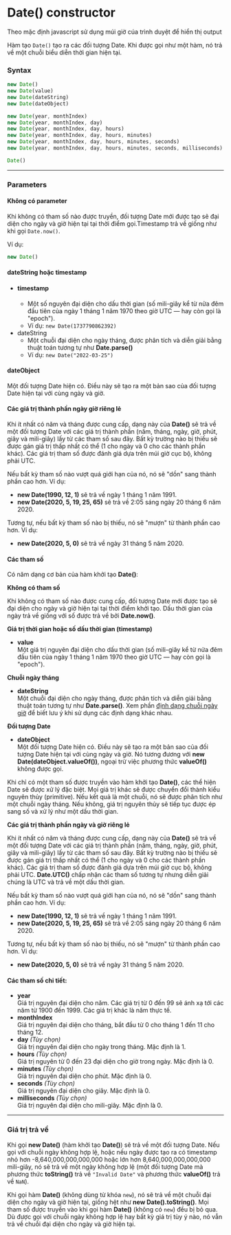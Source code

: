 # Date() constructor

Theo mặc định javascript sử dụng múi giờ cúa trình duyệt để hiển thị output

Hàm tạo `Date()` tạo ra các đối tượng Date. Khi được gọi như một hàm, nó trả về một chuỗi biểu diễn thời gian hiện tại.

### Syntax

```javascript
new Date()
new Date(value)
new Date(dateString)
new Date(dateObject)

new Date(year, monthIndex)
new Date(year, monthIndex, day)
new Date(year, monthIndex, day, hours)
new Date(year, monthIndex, day, hours, minutes)
new Date(year, monthIndex, day, hours, minutes, seconds)
new Date(year, monthIndex, day, hours, minutes, seconds, milliseconds)

Date()
```

***

### Parameters

#### Không có parameter

Khi không có tham số nào được truyền, đối tượng Date mới được tạo sẽ đại diện cho ngày và giờ hiện tại tại thời điểm gọi.Timestamp trả về giống như khi gọi  `Date.now()`.

Ví dụ:

```javascript
new Date()
```

#### dateString hoặc timestamp&#x20;

* #### timestamp
  * Một số nguyên đại diện cho dấu thời gian (số mili-giây kể từ nửa đêm đầu tiên của ngày 1 tháng 1 năm 1970 theo giờ UTC — hay còn gọi là "epoch").
  * Ví dụ: `new Date(1737790862392)`
* dateString
  * Một chuỗi đại diện cho ngày tháng, được phân tích và diễn giải bằng thuật toán tương tự như **Date.parse()**
  * Ví dụ: `new Date("2022-03-25")`

#### dateObject

Một đối tượng Date hiện có. Điều này sẽ tạo ra một bản sao của đối tượng Date hiện tại với cùng ngày và giờ.&#x20;

#### Các giá trị thành phần ngày giờ riêng lẻ

Khi ít nhất có năm và tháng được cung cấp, dạng này của **Date()** sẽ trả về một đối tượng Date với các giá trị thành phần (năm, tháng, ngày, giờ, phút, giây và mili-giây) lấy từ các tham số sau đây. Bất kỳ trường nào bị thiếu sẽ được gán giá trị thấp nhất có thể (1 cho ngày và 0 cho các thành phần khác). Các giá trị tham số được đánh giá dựa trên múi giờ cục bộ, không phải UTC.&#x20;

Nếu bất kỳ tham số nào vượt quá giới hạn của nó, nó sẽ "dồn" sang thành phần cao hơn. Ví dụ:

* **new Date(1990, 12, 1)** sẽ trả về ngày 1 tháng 1 năm 1991.
* **new Date(2020, 5, 19, 25, 65)** sẽ trả về 2:05 sáng ngày 20 tháng 6 năm 2020.

Tương tự, nếu bất kỳ tham số nào bị thiếu, nó sẽ "mượn" từ thành phần cao hơn. Ví dụ:

* **new Date(2020, 5, 0)** sẽ trả về ngày 31 tháng 5 năm 2020.

#### Các tham số

Có năm dạng cơ bản của hàm khởi tạo **Date()**:

**Không có tham số**

Khi không có tham số nào được cung cấp, đối tượng Date mới được tạo sẽ đại diện cho ngày và giờ hiện tại tại thời điểm khởi tạo. Dấu thời gian của ngày trả về giống với số được trả về bởi **Date.now()**.

**Giá trị thời gian hoặc số dấu thời gian (timestamp)**

* **value**\
  Một giá trị nguyên đại diện cho dấu thời gian (số mili-giây kể từ nửa đêm đầu tiên của ngày 1 tháng 1 năm 1970 theo giờ UTC — hay còn gọi là "epoch").

**Chuỗi ngày tháng**

* **dateString**\
  Một chuỗi đại diện cho ngày tháng, được phân tích và diễn giải bằng thuật toán tương tự như **Date.parse()**. Xem phần [định dạng chuỗi ngày giờ](https://developer.mozilla.org/en-US/docs/Web/JavaScript/Reference/Global_Objects/Date/parse#date_time_string_format) để biết lưu ý khi sử dụng các định dạng khác nhau.

**Đối tượng Date**

* **dateObject**\
  Một đối tượng Date hiện có. Điều này sẽ tạo ra một bản sao của đối tượng Date hiện tại với cùng ngày và giờ. Nó tương đương với **new Date(dateObject.valueOf())**, ngoại trừ việc phương thức **valueOf()** không được gọi.

Khi chỉ có một tham số được truyền vào hàm khởi tạo **Date()**, các thể hiện Date sẽ được xử lý đặc biệt. Mọi giá trị khác sẽ được chuyển đổi thành kiểu nguyên thủy (primitive). Nếu kết quả là một chuỗi, nó sẽ được phân tích như một chuỗi ngày tháng. Nếu không, giá trị nguyên thủy sẽ tiếp tục được ép sang số và xử lý như một dấu thời gian.

**Các giá trị thành phần ngày và giờ riêng lẻ**

Khi ít nhất có năm và tháng được cung cấp, dạng này của **Date()** sẽ trả về một đối tượng Date với các giá trị thành phần (năm, tháng, ngày, giờ, phút, giây và mili-giây) lấy từ các tham số sau đây. Bất kỳ trường nào bị thiếu sẽ được gán giá trị thấp nhất có thể (1 cho ngày và 0 cho các thành phần khác). Các giá trị tham số được đánh giá dựa trên múi giờ cục bộ, không phải UTC. **Date.UTC()** chấp nhận các tham số tương tự nhưng diễn giải chúng là UTC và trả về một dấu thời gian.

Nếu bất kỳ tham số nào vượt quá giới hạn của nó, nó sẽ "dồn" sang thành phần cao hơn. Ví dụ:

* **new Date(1990, 12, 1)** sẽ trả về ngày 1 tháng 1 năm 1991.
* **new Date(2020, 5, 19, 25, 65)** sẽ trả về 2:05 sáng ngày 20 tháng 6 năm 2020.

Tương tự, nếu bất kỳ tham số nào bị thiếu, nó sẽ "mượn" từ thành phần cao hơn. Ví dụ:

* **new Date(2020, 5, 0)** sẽ trả về ngày 31 tháng 5 năm 2020.

#### Các tham số chi tiết:

* **year**\
  Giá trị nguyên đại diện cho năm. Các giá trị từ 0 đến 99 sẽ ánh xạ tới các năm từ 1900 đến 1999. Các giá trị khác là năm thực tế.
* **monthIndex**\
  Giá trị nguyên đại diện cho tháng, bắt đầu từ 0 cho tháng 1 đến 11 cho tháng 12.
* **day** _(Tùy chọn)_\
  Giá trị nguyên đại diện cho ngày trong tháng. Mặc định là 1.
* **hours** _(Tùy chọn)_\
  Giá trị nguyên từ 0 đến 23 đại diện cho giờ trong ngày. Mặc định là 0.
* **minutes** _(Tùy chọn)_\
  Giá trị nguyên đại diện cho phút. Mặc định là 0.
* **seconds** _(Tùy chọn)_\
  Giá trị nguyên đại diện cho giây. Mặc định là 0.
* **milliseconds** _(Tùy chọn)_\
  Giá trị nguyên đại diện cho mili-giây. Mặc định là 0.

***

### Giá trị trả về

Khi gọi **new Date()** (hàm khởi tạo **Date()**) sẽ trả về một đối tượng Date. Nếu gọi với chuỗi ngày không hợp lệ, hoặc nếu ngày được tạo ra có timestamp nhỏ hơn -8,640,000,000,000,000 hoặc lớn hơn 8,640,000,000,000,000 mili-giây, nó sẽ trả về một ngày không hợp lệ (một đối tượng Date mà phương thức **toString()** trả về `"Invalid Date"` và phương thức **valueOf()** trả về `NaN`).

Khi gọi hàm **Date()** (không dùng từ khóa `new`), nó sẽ trả về một chuỗi đại diện cho ngày và giờ hiện tại, giống hệt như **new Date().toString()**. Mọi tham số được truyền vào khi gọi hàm **Date()** (không có `new`) đều bị bỏ qua. Dù được gọi với chuỗi ngày không hợp lệ hay bất kỳ giá trị tùy ý nào, nó vẫn trả về chuỗi đại diện cho ngày và giờ hiện tại.
